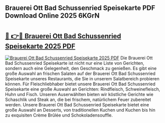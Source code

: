 ## Brauerei Ott Bad Schussenried Speisekarte PDF Download Online 2025 6KGrN

# <h2><a href="http://gc75n1v.nevu.top/?p=Brauerei+Ott+Bad+Schussenried+Speisekarte">🔗 👉🔴 Brauerei Ott Bad Schussenried Speisekarte 2025 PDF</a></h2>

[![Brauerei Ott Bad Schussenried Speisekarte 2025 PDF](https://i.imgur.com/dBaPXMq.png)](http://gc75n1v.nevu.top/?p=Brauerei+Ott+Bad+Schussenried+Speisekarte)
Die Brauerei Ott Bad Schussenried Speisekarte ist nicht nur eine Liste von Gerichten, sondern auch eine Gelegenheit, den Geschmack zu genießen. Es gibt eine große Auswahl an frischen Salaten auf der Brauerei Ott Bad Schussenried Speisekarte unseres Restaurants, die Sie in unserem Salatbereich probieren können. Für Fleischliebhaber bietet unsere Brauerei Ott Bad Schussenried Speisekarte eine große Auswahl an Gerichten: Rindfleisch, Schweinefleisch, Huhn und Fisch. Unseren Auserwählten bieten wir köstliche Gerichte wie Schaschlik und Steak an, die bei frischem, natürlichem Feuer zubereitet werden. Unsere Brauerei Ott Bad Schussenried Speisekarte bietet eine große Auswahl an Desserts, von traditionellen Kuchen und Kuchen bis hin zu exquisiten Crème Brûlée und Schokoladensouffle.
